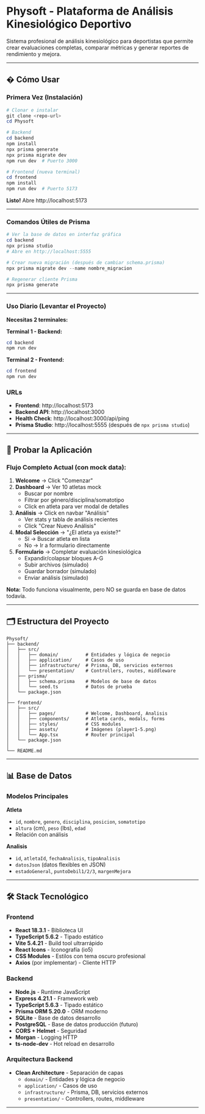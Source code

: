 # Physoft - Plataforma de Análisis Kinesiológico Deportivo

Sistema profesional de análisis kinesiológico para deportistas que permite crear evaluaciones completas, comparar métricas y generar reportes de rendimiento y mejora.

---

## � Cómo Usar

### Primera Vez (Instalación)

```powershell
# Clonar e instalar
git clone <repo-url>
cd Physoft

# Backend
cd backend
npm install
npx prisma generate
npx prisma migrate dev
npm run dev  # Puerto 3000

# Frontend (nueva terminal)
cd frontend
npm install
npm run dev  # Puerto 5173
```

**Listo!** Abre http://localhost:5173

---

### Comandos Útiles de Prisma

```powershell
# Ver la base de datos en interfaz gráfica
cd backend
npx prisma studio
# Abre en http://localhost:5555

# Crear nueva migración (después de cambiar schema.prisma)
npx prisma migrate dev --name nombre_migracion

# Regenerar cliente Prisma
npx prisma generate
```

---

### Uso Diario (Levantar el Proyecto)

**Necesitas 2 terminales:**

**Terminal 1 - Backend:**
```powershell
cd backend
npm run dev
```

**Terminal 2 - Frontend:**
```powershell
cd frontend
npm run dev
```

### URLs
- **Frontend**: http://localhost:5173
- **Backend API**: http://localhost:3000
- **Health Check**: http://localhost:3000/api/ping
- **Prisma Studio**: http://localhost:5555 (después de `npx prisma studio`)

---

## 🧪 Probar la Aplicación

### Flujo Completo Actual (con mock data):

1. **Welcome** → Click "Comenzar"
2. **Dashboard** → Ver 10 atletas mock
   - Buscar por nombre
   - Filtrar por género/disciplina/somatotipo
   - Click en atleta para ver modal de detalles
3. **Análisis** → Click en navbar "Análisis"
   - Ver stats y tabla de análisis recientes
   - Click "Crear Nuevo Análisis"
4. **Modal Selección** → "¿El atleta ya existe?"
   - Sí → Buscar atleta en lista
   - No → Ir a formulario directamente
5. **Formulario** → Completar evaluación kinesiológica
   - Expandir/colapsar bloques A-G
   - Subir archivos (simulado)
   - Guardar borrador (simulado)
   - Enviar análisis (simulado)

**Nota:** Todo funciona visualmente, pero NO se guarda en base de datos todavía.

---

## 🗂️ Estructura del Proyecto

```
Physoft/
├── backend/
│   ├── src/
│   │   ├── domain/          # Entidades y lógica de negocio
│   │   ├── application/     # Casos de uso
│   │   ├── infrastructure/  # Prisma, DB, servicios externos
│   │   └── presentation/    # Controllers, routes, middleware
│   ├── prisma/
│   │   ├── schema.prisma    # Modelos de base de datos
│   │   └── seed.ts          # Datos de prueba
│   └── package.json
│
├── frontend/
│   ├── src/
│   │   ├── pages/           # Welcome, Dashboard, Analisis
│   │   ├── components/      # Atleta cards, modals, forms
│   │   ├── styles/          # CSS modules
│   │   ├── assets/          # Imágenes (player1-5.png)
│   │   └── App.tsx          # Router principal
│   └── package.json
│
└── README.md
```

---

## 📊 Base de Datos

### Modelos Principales

**Atleta**
- `id`, `nombre`, `genero`, `disciplina`, `posicion`, `somatotipo`
- `altura` (cm), `peso` (lbs), `edad`
- Relación con análisis

**Analisis**
- `id`, `atletaId`, `fechaAnalisis`, `tipoAnalisis`
- `datosJson` (datos flexibles en JSON)
- `estadoGeneral`, `puntoDebil1/2/3`, `margenMejora`

---

## 🛠️ Stack Tecnológico

### Frontend
- **React 18.3.1** - Biblioteca UI
- **TypeScript 5.6.2** - Tipado estático
- **Vite 5.4.21** - Build tool ultrarrápido
- **React Icons** - Iconografía (io5)
- **CSS Modules** - Estilos con tema oscuro profesional
- **Axios** (por implementar) - Cliente HTTP

### Backend
- **Node.js** - Runtime JavaScript
- **Express 4.21.1** - Framework web
- **TypeScript 5.6.3** - Tipado estático
- **Prisma ORM 5.20.0** - ORM moderno
- **SQLite** - Base de datos desarrollo
- **PostgreSQL** - Base de datos producción (futuro)
- **CORS + Helmet** - Seguridad
- **Morgan** - Logging HTTP
- **ts-node-dev** - Hot reload en desarrollo

### Arquitectura Backend
- **Clean Architecture** - Separación de capas
  - `domain/` - Entidades y lógica de negocio
  - `application/` - Casos de uso
  - `infrastructure/` - Prisma, DB, servicios externos
  - `presentation/` - Controllers, routes, middleware

---